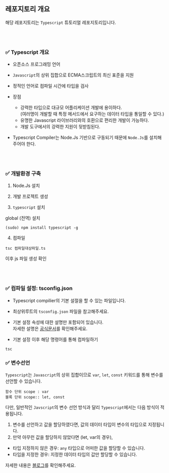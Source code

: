 ## 레포지토리 개요

해당 레포지토리는 `Typescript` 튜토리얼 레포지토리입니다.

<br>
<br>

### ✅ Typescript 개요

- 오픈소스 프로그래밍 언어
- `Javascript`의 상위 집합으로 ECMA스크립트의 최신 표준을 지원
- 정적인 언어로 컴파일 시간에 타입을 검사
- 장점
    - 강력한 타입으로 대규모 어플리케이션 개발에 용이하다.  
      (여러명이 개발할 때 특정 메서드에서 요구하는 데이터 타입을 통일할 수 있다.)
    - 유명한 Javascript 라이브러리와의 호환으로 편리한 개발이 가능하다.
    - 개발 도구에서의 강력한 지원이 뒷받침된다.

- Typescript Compiler는 Node.Js 기반으로 구동되기 때문에 `Node.Js`를 설치해주어야 한다.

<br>
<br>

### ✅ 개발환경 구축

1. Node.Js 설치

2. 개발 프로젝트 생성

3. `typescript` 설치

global (전역) 설치

```
(sudo) npm install typescript -g
```

4. 컴파일

```
tsc 컴파일대상파일.ts
```

이후 js 파일 생성 확인

<br>
<br>

### ✅ 컴파일 설정: tsconfig.json

- Typescript compilier의 기본 설절을 할 수 있는 파일입니다.

- 최상위루트의 `tsconfig.json` 파일을 참고해주세요.
- 기본 설정 속성에 대한 설명만 포함되어 있습니다.  
  자세한 설명은 [공식문서](https://www.typescriptlang.org/ko/docs/handbook/tsconfig-json.html)를 확인해주세요.

- 기본 설정 이후 해당 명령어를 통해 컴파일하기
```
tsc
```

### ✅ 변수선언

`Typescript`는 `Javascript`의 상위 집합이므로 `var`, `let`, `const` 키워드를 통해 변수를 선언할 수 있습니다.

```
함수 단위 scope : var
블록 단위 scope:: let, const
```

다만, 일반적인 `Javscript`의 변수 선언 방식과 달리 `Typescript`에서는 다음 방식이 적용됩니다.

1. 변수를 선언하고 값을 할당하였다면, 값의 데이터 타입이 변수의 타입으로 지정됩니다. 
2. 만약 아무런 값을 할당하지 않았다면 (let, var의 경우),  
  - 타입 지정하지 않은 경우: `any` 타입으로 어떠한 값을 할당할 수 있습니다.
  - 타입을 지정한 경우: 지정한 데이터 타입의 값만 할당할 수 있습니다.

자세한 내용은 [블로그](https://velog.io/@sangwoong/JS-TS-variables)를 확인해주세요.